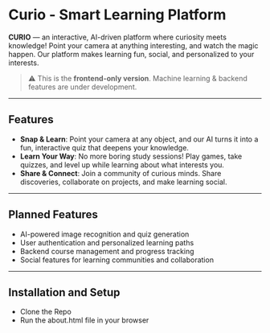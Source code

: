 # Curio - Smart Learning Platform

**CURIO** — an interactive, AI-driven platform where curiosity meets knowledge! Point your camera at anything interesting, and watch the magic happen. Our platform makes learning fun, social, and personalized to your interests.

> ⚠️ This is the **frontend-only version**. Machine learning & backend features are under development.

---

## Features

- **Snap & Learn**: Point your camera at any object, and our AI turns it into a fun, interactive quiz that deepens your knowledge.
- **Learn Your Way**: No more boring study sessions! Play games, take quizzes, and level up while learning about what interests you.
- **Share & Connect**: Join a community of curious minds. Share discoveries, collaborate on projects, and make learning social.

---

## Planned Features

- AI-powered image recognition and quiz generation
- User authentication and personalized learning paths
- Backend course management and progress tracking
- Social features for learning communities and collaboration

---
## Installation and Setup 

- Clone the Repo
- Run the about.html file in your browser
